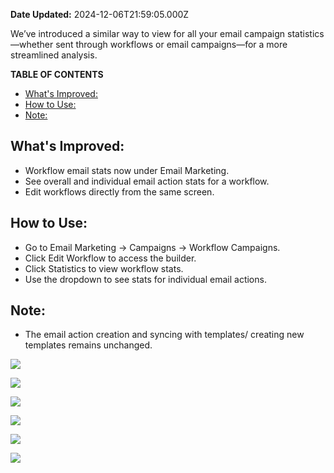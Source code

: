 **Date Updated:** 2024-12-06T21:59:05.000Z
  
  
We’ve introduced a similar way to view for all your email campaign statistics—whether sent through workflows or email campaigns—for a more streamlined analysis.

  
**TABLE OF CONTENTS**

* [What's Improved:](#What's-Improved%3A)
* [How to Use:](#How-to-Use%3A)
* [Note: ](#Note%3A-)

  
## **What's Improved:**

* Workflow email stats now under Email Marketing.
* See overall and individual email action stats for a workflow.
* Edit workflows directly from the same screen.

## **How to Use:**

* Go to Email Marketing -> Campaigns -> Workflow Campaigns.
* Click Edit Workflow to access the builder.
* Click Statistics to view workflow stats.
* Use the dropdown to see stats for individual email actions.

## **Note:** 

* The email action creation and syncing with templates/ creating new templates remains unchanged.

  
![](https://s3.amazonaws.com/cdn.freshdesk.com/data/helpdesk/attachments/production/155037904881/original/ulF5VymxCYuVID83w2mqI6NT9syP6VJu7g.png?1733502304)

  
![](https://s3.amazonaws.com/cdn.freshdesk.com/data/helpdesk/attachments/production/155037904880/original/e8bqXSKazAXb64Dujf70fYhectuKXObuXw.png?1733502304)

  
![](https://s3.amazonaws.com/cdn.freshdesk.com/data/helpdesk/attachments/production/155037904882/original/OJDVeqkoCQsZK22WJiCTHlYBPSMxI3QfDA.png?1733502304)

  
![](https://s3.amazonaws.com/cdn.freshdesk.com/data/helpdesk/attachments/production/155037904883/original/Qhd8nSPSTEA_dPO0XDSbqw9GljJStieyOA.png?1733502304)

  
![](https://s3.amazonaws.com/cdn.freshdesk.com/data/helpdesk/attachments/production/155037904884/original/venOCQSaL0AuG2Bxph6Dh0qW4arVIS3aBw.png?1733502304)

  
![](https://s3.amazonaws.com/cdn.freshdesk.com/data/helpdesk/attachments/production/155037904885/original/rJ6AHloHwtRC4MsHUm3CZknx9gzgJ3eRAA.png?1733502304)

  